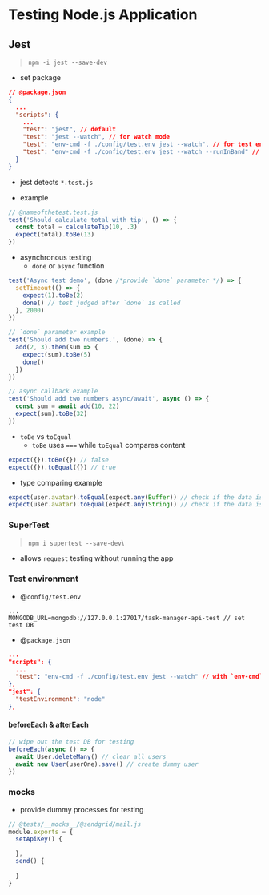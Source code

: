 # Testing Node.js Application

## Jest
> `npm -i jest --save-dev`

* set package
```json
// @package.json
{
  ...
  "scripts": {
    ...
    "test": "jest", // default
    "test": "jest --watch", // for watch mode
    "test": "env-cmd -f ./config/test.env jest --watch", // for test environment with `env-cmd` module
    "test": "env-cmd -f ./config/test.env jest --watch --runInBand" // for testing in series (without conflict between test suites)
  }
}
```
* jest detects `*.test.js`

* example
```javascript
// @nameofthetest.test.js
test('Should calculate total with tip', () => {
  const total = calculateTip(10, .3)
  expect(total).toBe(13)
})
```

* asynchronous testing
  * `done` or `async` function
```javascript
test('Async test demo', (done /*provide `done` parameter */) => {
  setTimeout(() => {
    expect(1).toBe(2)
    done() // test judged after `done` is called
  }, 2000)
})

// `done` parameter example
test('Should add two numbers.', (done) => {
  add(2, 3).then(sum => {
    expect(sum).toBe(5)
    done()
  })
})

// async callback example
test('Should add two numbers async/await', async () => {
  const sum = await add(10, 22)
  expect(sum).toBe(32)
})
```

* `toBe` vs `toEqual`
  * `toBe` uses `===` while `toEqual` compares content
```javascript
expect({}).toBe({}) // false
expect({}).toEqual({}) // true
```
* type comparing example
```javascript
expect(user.avatar).toEqual(expect.any(Buffer)) // check if the data is Buffer
expect(user.avatar).toEqual(expect.any(String)) // check if the data is String
```

### SuperTest
> `npm i supertest --save-dev`\
* allows `request` testing without running the app

### Test environment
* @`config/test.env`
```env
...
MONGODB_URL=mongodb://127.0.0.1:27017/task-manager-api-test // set test DB
```
* @`package.json`
```json
...
"scripts": {
  ...
  "test": "env-cmd -f ./config/test.env jest --watch" // with `env-cmd` module
},
"jest": {
  "testEnvironment": "node"
},
```

#### beforeEach & afterEach
```javascript
// wipe out the test DB for testing
beforeEach(async () => {
  await User.deleteMany() // clear all users
  await new User(userOne).save() // create dummy user
})
```

### __mocks__
* provide dummy processes for testing
```javascript
// @tests/__mocks__/@sendgrid/mail.js
module.exports = {
  setApiKey() {

  },
  send() {
    
  }
}
```
